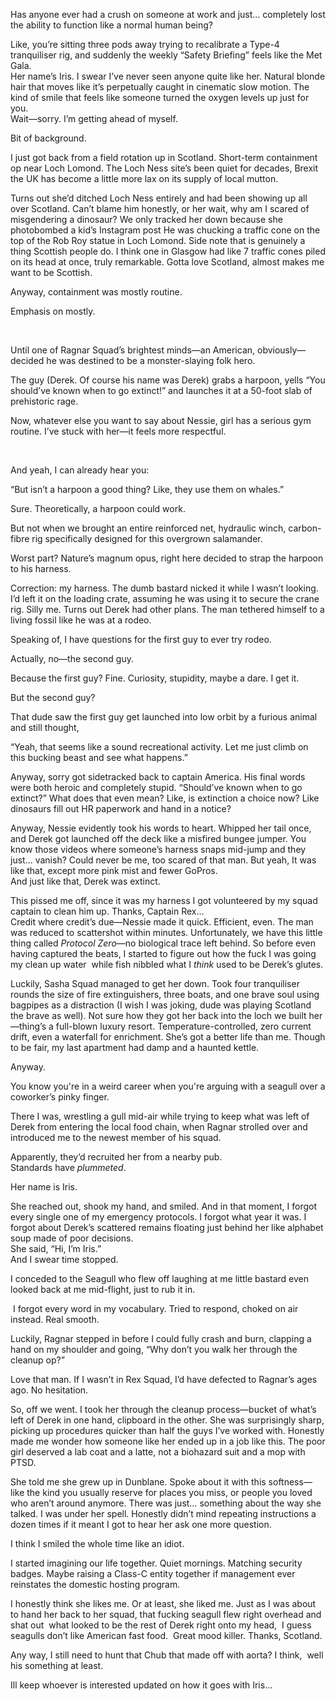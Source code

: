 Has anyone ever had a crush on someone at work and just... completely lost the ability to function like a normal human being?

Like, you’re sitting three pods away trying to recalibrate a Type-4 tranquiliser rig, and suddenly the weekly “Safety Briefing” feels like the Met Gala.  
Her name’s Iris. I swear I’ve never seen anyone quite like her. Natural blonde hair that moves like it’s perpetually caught in cinematic slow motion. The kind of smile that feels like someone turned the oxygen levels up just for you.  
Wait—sorry. I’m getting ahead of myself.

Bit of background.

I just got back from a field rotation up in Scotland. Short-term containment op near Loch Lomond. The Loch Ness site’s been quiet for decades, Brexit the UK has become a little more lax on its supply of local mutton.

Turns out she’d ditched Loch Ness entirely and had been showing up all over Scotland. Can’t blame him honestly, or her wait, why am I scared of misgendering a dinosaur? We only tracked her down because she photobombed a kid’s Instagram post He was chucking a traffic cone on the top of the Rob Roy statue in Loch Lomond. Side note that is genuinely a thing Scottish people do. I think one in Glasgow had like 7 traffic cones piled on its head at once, truly remarkable. Gotta love Scotland, almost makes me want to be Scottish.

Anyway, containment was mostly routine.

Emphasis on mostly.

 

Until one of Ragnar Squad’s brightest minds—an American, obviously—decided he was destined to be a monster-slaying folk hero.

The guy (Derek. Of course his name was Derek) grabs a harpoon, yells “You should’ve known when to go extinct!” and launches it at a 50-foot slab of prehistoric rage.

Now, whatever else you want to say about Nessie, girl has a serious gym routine. I’ve stuck with her—it feels more respectful.

 

And yeah, I can already hear you:

“But isn’t a harpoon a good thing? Like, they use them on whales.”

Sure. Theoretically, a harpoon could work.

But not when we brought an entire reinforced net, hydraulic winch, carbon-fibre rig specifically designed for this overgrown salamander.

Worst part? Nature’s magnum opus, right here decided to strap the harpoon to his harness.

Correction: my harness. The dumb bastard nicked it while I wasn’t looking. I’d left it on the loading crate, assuming he was using it to secure the crane rig. Silly me. Turns out Derek had other plans. The man tethered himself to a living fossil like he was at a rodeo.

Speaking of, I have questions for the first guy to ever try rodeo.

Actually, no—the second guy.

Because the first guy? Fine. Curiosity, stupidity, maybe a dare. I get it.

But the second guy?

That dude saw the first guy get launched into low orbit by a furious animal and still thought,

“Yeah, that seems like a sound recreational activity. Let me just climb on this bucking beast and see what happens.”

Anyway, sorry got sidetracked back to captain America. His final words were both heroic and completely stupid. “Should’ve known when to go extinct?” What does that even mean? Like, is extinction a choice now? Like dinosaurs fill out HR paperwork and hand in a notice?

Anyway, Nessie evidently took his words to heart. Whipped her tail once, and Derek got launched off the deck like a misfired bungee jumper. You know those videos where someone’s harness snaps mid-jump and they just... vanish? Could never be me, too scared of that man. But yeah, It was like that, except more pink mist and fewer GoPros.  
And just like that, Derek was extinct.

This pissed me off, since it was my harness I got volunteered by my squad captain to clean him up. Thanks, Captain Rex…    
Credit where credit’s due—Nessie made it quick. Efficient, even. The man was reduced to scattershot within minutes. Unfortunately, we have this little thing called *Protocol Zero*—no biological trace left behind. So before even having captured the beats, I started to figure out how the fuck I was going my clean up water  while fish nibbled what I *think* used to be Derek’s glutes.

Luckily, Sasha Squad managed to get her down. Took four tranquiliser rounds the size of fire extinguishers, three boats, and one brave soul using bagpipes as a distraction (I wish I was joking, dude was playing Scotland the brave as well). Not sure how they got her back into the loch we built her—thing’s a full-blown luxury resort. Temperature-controlled, zero current drift, even a waterfall for enrichment. She’s got a better life than me. Though to be fair, my last apartment had damp and a haunted kettle.

Anyway.

You know you're in a weird career when you're arguing with a seagull over a coworker’s pinky finger.

There I was, wrestling a gull mid-air while trying to keep what was left of Derek from entering the local food chain, when Ragnar strolled over and introduced me to the newest member of his squad.

Apparently, they’d recruited her from a nearby pub.  
Standards have *plummeted*.

Her name is Iris.

She reached out, shook my hand, and smiled. And in that moment, I forgot every single one of my emergency protocols. I forgot what year it was. I forgot about Derek’s scattered remains floating just behind her like alphabet soup made of poor decisions.  
She said, “Hi, I’m Iris.”  
And I swear time stopped.

I conceded to the Seagull who flew off laughing at me little bastard even looked back at me mid-flight, just to rub it in.

 I forgot every word in my vocabulary. Tried to respond, choked on air instead. Real smooth.

Luckily, Ragnar stepped in before I could fully crash and burn, clapping a hand on my shoulder and going, “Why don’t you walk her through the cleanup op?”

Love that man. If I wasn’t in Rex Squad, I’d have defected to Ragnar’s ages ago. No hesitation.

So, off we went. I took her through the cleanup process—bucket of what’s left of Derek in one hand, clipboard in the other. She was surprisingly sharp, picking up procedures quicker than half the guys I’ve worked with. Honestly made me wonder how someone like her ended up in a job like this. The poor girl deserved a lab coat and a latte, not a biohazard suit and a mop with PTSD.

She told me she grew up in Dunblane. Spoke about it with this softness—like the kind you usually reserve for places you miss, or people you loved who aren’t around anymore. There was just… something about the way she talked. I was under her spell. Honestly didn’t mind repeating instructions a dozen times if it meant I got to hear her ask one more question.

I think I smiled the whole time like an idiot.

I started imagining our life together. Quiet mornings. Matching security badges. Maybe raising a Class-C entity together if management ever reinstates the domestic hosting program.

I honestly think she likes me. Or at least, she liked me. Just as I was about to hand her back to her squad, that fucking seagull flew right overhead and shat out  what looked to be the rest of Derek right onto my head,  I guess seagulls don’t like American fast food.  Great mood killer. Thanks, Scotland.

Any way, I still need to hunt that Chub that made off with aorta? I think,  well his something at least.

Ill keep whoever is interested updated on how it goes with Iris…